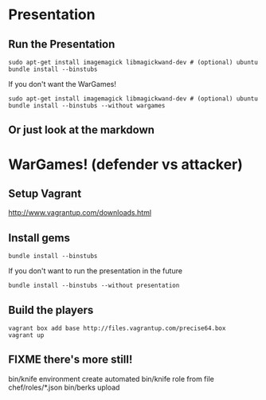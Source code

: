 # Presentation

## Run the Presentation

```
sudo apt-get install imagemagick libmagickwand-dev # (optional) ubuntu
bundle install --binstubs
```

If you don't want the WarGames!

```
sudo apt-get install imagemagick libmagickwand-dev # (optional) ubuntu
bundle install --binstubs --without wargames
```

## Or just look at the markdown

# WarGames! (defender vs attacker)

## Setup Vagrant

http://www.vagrantup.com/downloads.html

## Install gems

```
bundle install --binstubs
```

If you don't want to run the presentation in the future

```
bundle install --binstubs --without presentation
```

## Build the players

```
vagrant box add base http://files.vagrantup.com/precise64.box
vagrant up
```

## FIXME there's more still!

bin/knife environment create automated
bin/knife role from file chef/roles/*.json
bin/berks upload

